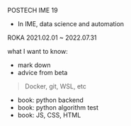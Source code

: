 POSTECH IME 19     
* In IME, data science and automation   

ROKA 2021.02.01 ~ 2022.07.31   

what I want to know:   
* mark down
* advice from beta
> Docker, git, WSL, etc
* book: python backend
* book: python algorithm test
* book: JS, CSS, HTML
